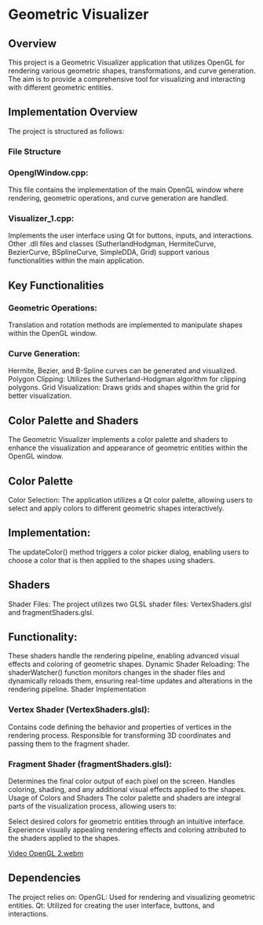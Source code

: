 # Geometric Visualizer 
## Overview
This project is a Geometric Visualizer application that utilizes OpenGL for rendering various geometric shapes, transformations, and curve generation. The aim is to provide a comprehensive tool for visualizing and interacting with different geometric entities.

## Implementation Overview
The project is structured as follows:

### File Structure
### OpenglWindow.cpp: 
This file contains the implementation of the main OpenGL window where rendering, geometric operations, and curve generation are handled.
### Visualizer_1.cpp: 
Implements the user interface using Qt for buttons, inputs, and interactions.
Other .dll files and classes (SutherlandHodgman, HermiteCurve, BezierCurve, BSplineCurve, SimpleDDA, Grid) support various functionalities within the main application.
## Key Functionalities
### Geometric Operations: 
Translation and rotation methods are implemented to manipulate shapes within the OpenGL window.
### Curve Generation:
Hermite, Bezier, and B-Spline curves can be generated and visualized.
Polygon Clipping: Utilizes the Sutherland-Hodgman algorithm for clipping polygons.
Grid Visualization: Draws grids and shapes within the grid for better visualization.
## Color Palette and Shaders
The Geometric Visualizer implements a color palette and shaders to enhance the visualization and appearance of geometric entities within the OpenGL window.

## Color Palette
Color Selection: The application utilizes a Qt color palette, allowing users to select and apply colors to different geometric shapes interactively.
## Implementation: 
The updateColor() method triggers a color picker dialog, enabling users to choose a color that is then applied to the shapes using shaders.
## Shaders
Shader Files: The project utilizes two GLSL shader files: VertexShaders.glsl and fragmentShaders.glsl.
## Functionality:
These shaders handle the rendering pipeline, enabling advanced visual effects and coloring of geometric shapes.
Dynamic Shader Reloading: The shaderWatcher() function monitors changes in the shader files and dynamically reloads them, ensuring real-time updates and alterations in the rendering pipeline.
Shader Implementation
### Vertex Shader (VertexShaders.glsl):
Contains code defining the behavior and properties of vertices in the rendering process.
Responsible for transforming 3D coordinates and passing them to the fragment shader.
### Fragment Shader (fragmentShaders.glsl):
Determines the final color output of each pixel on the screen.
Handles coloring, shading, and any additional visual effects applied to the shapes.
Usage of Colors and Shaders
The color palette and shaders are integral parts of the visualization process, allowing users to:

Select desired colors for geometric entities through an intuitive interface.
Experience visually appealing rendering effects and coloring attributed to the shaders applied to the shapes.



[Video OpenGL 2.webm](https://github.com/mvanadana/OpenGLAssignments/assets/149364066/910e791d-a36f-4582-9ba6-0ce6d8ba508f)


## Dependencies
The project relies on:
OpenGL: Used for rendering and visualizing geometric entities.
Qt: Utilized for creating the user interface, buttons, and interactions.
